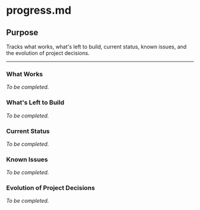 # progress.md

## Purpose
Tracks what works, what's left to build, current status, known issues, and the evolution of project decisions.

---

### What Works
*To be completed.*

### What's Left to Build
*To be completed.*

### Current Status
*To be completed.*

### Known Issues
*To be completed.*

### Evolution of Project Decisions
*To be completed.*
